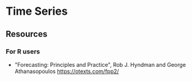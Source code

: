 # Time Series


## Resources


### For R users

- "Forecasting: Principles and Practice", Rob J. Hyndman and George Athanasopoulos <https://otexts.com/fpp2/>
